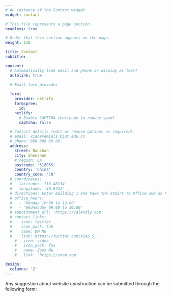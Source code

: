 ```yaml
---
# An instance of the Contact widget.
widget: contact

# This file represents a page section.
headless: true

# Order that this section appears on the page.
weight: 130

title: Contact
subtitle:

content:
  # Automatically link email and phone or display as text?
  autolink: true
  
  # Email form provider

  form:
    provider: netlify
    formspree:
      id:
    netlify:
      # Enable CAPTCHA challenge to reduce spam?
      captcha: false

  # Contact details (edit or remove options as required)
  # email: xiaos@emials.bjut.edu.cn
  # phone: 888 888 88 88
  address:
    street: Nanshan
    city: Shenzhen
    # region: CA
    postcode: '518055'
    country: 'China'
    country_code: 'CN'
  # coordinates:
  #   latitude: '116.48134'
  #   longitude: '39.8751'
  # directions: Enter Building 1 and take the stairs to Office 200 on Floor 2
  # office_hours:
  #   - 'Monday 10:00 to 13:00'
  #   - 'Wednesday 09:00 to 10:00'
  # appointment_url: 'https://calendly.com'
  # contact_links:
  #  - icon: twitter
  #    icon_pack: fab
  #    name: DM Me
  #    link: https://twitter.com/Xiao_S_
    # - icon: video
    #   icon_pack: fas
    #   name: Zoom Me
    #   link: 'https://zoom.com'

design:
  columns: '2'
---
```

Any suggestion about website construction can be submitted through the following form:
